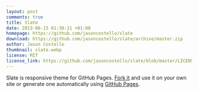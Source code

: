 ```yaml
---
layout: post
comments: true
title: Slate
date: 2013-06-15 01:38:11 +01:00
homepage: https://github.com/jasoncostello/slate
download: https://github.com/jasoncostello/slate/archive/master.zip
author: Jason Costello
thumbnail: slate.webp
license: MIT
license_link: https://github.com/jasoncostello/slate/blob/master/LICENSE
---
```


Slate is responsive theme for GitHub Pages.
[Fork it](https://github.com/jsncostello/slate/fork) and use it on your own site or generate one automatically using [GitHub Pages](https://pages.github.com).
